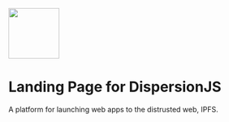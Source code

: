 <p>
  <img src="https://ipfs.io/ipfs/QmdjC7zjKi7pYoo3YatWL6pNvJqDxAZJhXBBeXzXhzhEwp" width="100"/>
</p>

# Landing Page for DispersionJS
A platform for launching web apps to the distrusted web, IPFS. 
